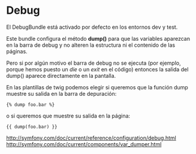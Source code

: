 Debug
=====

El DebugBundle está activado por defecto en los entornos dev y test.

Este bundle configura el método **dump()** para que las variables aparezcan en la 
barra de debug y no alteren la estructura ni el contenido de las páginas.

Pero si por algún motivo el barra de debug no se ejecuta (por ejemplo, porque 
hemos puesto un *die* o un *exit* en el código) entonces la salida del dump() 
aparece directamente en la pantalla.

En las plantillas de twig podemos elegir si queremos que la función dump muestre
su salida en la barra de depuración:

```twig
{% dump foo.bar %}
```

o si queremos que muestre su salida en la página:

```twig
{{ dump(foo.bar) }}
```

http://symfony.com/doc/current/reference/configuration/debug.html
http://symfony.com/doc/current/components/var_dumper.html